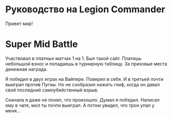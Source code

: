 # Руководство на Legion Commander

Привет мир!

# Super Mid Battle

Участвовал в платных матчах 1 на 1.
Был такой сайт.
Платишь небольшой взнос и попадаешь в турнирную таблицу.
За призовые места денежная награда.

Я победил в двух играх на Вайпере.
Поверил в себя.
И в третьей почти выиграл против Пугны.
Но не сообразил нажать глиф, когда он давал свой последний самоубийствнный взрыв.

Сначала я даже не понял, что произошло.
Думал я победил.
Написал ему в чате, мол ты почти выиграл.
А потом увидел, что трон упал у меня...